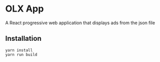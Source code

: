 # OLX App
A React progressive web application that displays ads from the json file

## Installation
```
yarn install
yarn run build
```